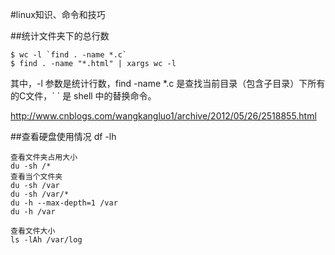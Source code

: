 #linux知识、命令和技巧

##统计文件夹下的总行数

	$ wc -l `find . -name *.c`
	$ find . -name "*.html" | xargs wc -l

其中，-l 参数是统计行数，find -name *.c 是查找当前目录（包含子目录）下所有的C文件，\` \` 是 shell 中的替换命令。

<http://www.cnblogs.com/wangkangluo1/archive/2012/05/26/2518855.html>


##查看硬盘使用情况
	df -lh
	
	查看文件夹占用大小
	du -sh /*
	查看当个文件夹
	du -sh /var
	du -sh /var/*
	du -h --max-depth=1 /var
	du -h /var
	
	查看文件大小
	ls -lAh /var/log